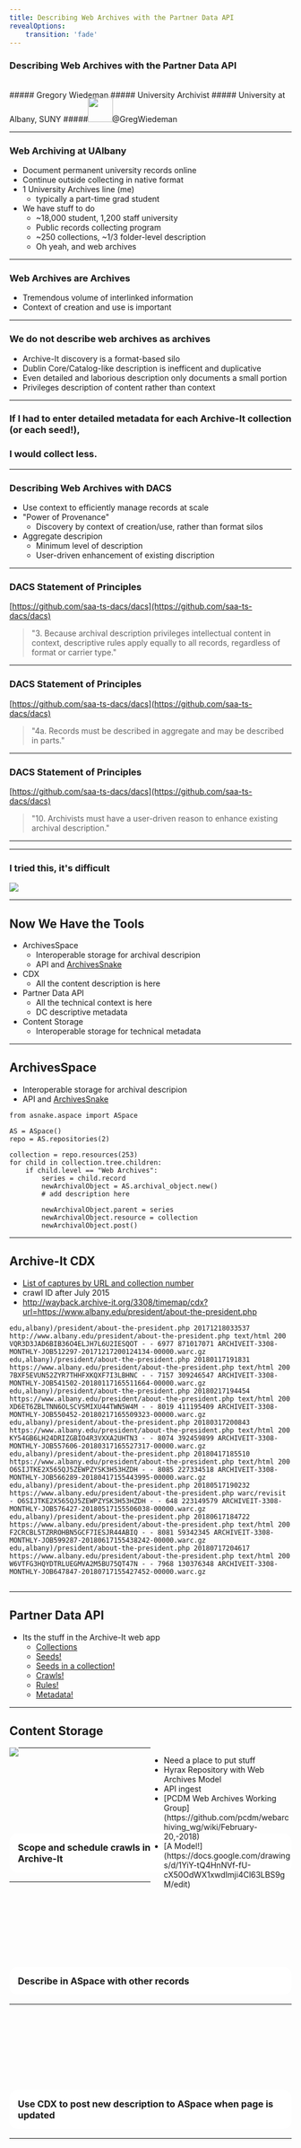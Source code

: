 ```yaml
---
title: Describing Web Archives with the Partner Data API
revealOptions:
    transition: 'fade'
---
```

<style>
#fLeft {float: left; max-width: 50%;}
#fRight {float: right; max-width: 50%;}
#smallLink {font-size: 18px;}
.whitebg {background-color: #fff; margin-top: 30% !important; padding: 15px !important; border-radius: 15px;}
</style>

### Describing Web Archives with the Partner Data API
<br/>
##### Gregory Wiedeman
##### University Archivist
##### University at Albany, SUNY
##### <img src="img-saa16/twitter.png" style="margin: -5px; background: none; border: none; box-shadow: none;" width="45px" /> @GregWiedeman


---

### Web Archiving at UAlbany

* Document permanent university records online
* Continue outside collecting in native format
* 1 University Archives line (me)
    * typically a part-time grad student
* We have stuff to do
    * ~18,000 student, 1,200 staff university
    * Public records collecting program
    * ~250 collections, ~1/3 folder-level description
    * Oh yeah, and web archives <!-- .element: class="fragment" data-fragment-index="1" -->

---

### Web Archives are Archives

* Tremendous volume of interlinked information
* Context of creation and use is important
	
---

### We do not describe web archives as archives

* Archive-It discovery is a format-based silo
* Dublin Core/Catalog-like description is inefficent and duplicative
* Even detailed and laborious description only documents a small portion
* Privileges description of content rather than context
    
---

### If I had to enter detailed metadata for each Archive-It collection (or each seed!),

### I would collect less. <!-- .element: class="fragment" data-fragment-index="1" -->

---

### Describing Web Archives with DACS

* Use context to efficiently manage records at scale
* "Power of Provenance"
    * Discovery by context of creation/use, rather than format silos
* Aggregate descripion
    * Minimum  level of description
    * User-driven enhancement of existing discription

---

### DACS Statement of Principles 

[https://github.com/saa-ts-dacs/dacs](https://github.com/saa-ts-dacs/dacs) 

> "3. Because archival description privileges intellectual content in context, descriptive rules apply equally to all records, regardless of format or carrier type."

---

### DACS Statement of Principles 

[https://github.com/saa-ts-dacs/dacs](https://github.com/saa-ts-dacs/dacs) 

> "4a. Records must be described in aggregate and may be described in parts."

---

### DACS Statement of Principles 

[https://github.com/saa-ts-dacs/dacs](https://github.com/saa-ts-dacs/dacs) 

> "10. Archivists must have a user-driven reason to enhance existing archival description."

---

<!-- .slide: data-background="img/webArchContext.png" -->

---

### I tried this, it's difficult

<img src="img-saa16/ASpace-dfd.png"/>

---

## Now We Have the Tools

* ArchivesSpace
    * Interoperable storage for archival descripion
    * API and [ArchivesSnake](https://github.com/archivesspace-labs/ArchivesSnake)
* CDX
    * All the content description is here
* Partner Data API
    * All the technical context is here
    * DC descriptive metadata
* Content Storage
    * Interoperable storage for technical metadata
    
---

## ArchivesSpace

* Interoperable storage for archival descripion
* API and [ArchivesSnake](https://github.com/archivesspace-labs/ArchivesSnake)

```
from asnake.aspace import ASpace

AS = ASpace()
repo = AS.repositories(2)

collection = repo.resources(253)
for child in collection.tree.children:
    if child.level == "Web Archives":
        series = child.record
        newArchivalObject = AS.archival_object.new()
        # add description here
        
        newArchivalObject.parent = series
        newArchivalObject.resource = collection
        newArchivalObject.post()
```

---

## Archive-It CDX

* [List of captures by URL and collection number](https://support.archive-it.org/hc/en-us/articles/115001790023-Access-Archive-It-s-Wayback-index-with-the-CDX-C-API)
* crawl ID after July 2015
* <a id="smallLink" href="http://wayback.archive-it.org/3308/timemap/cdx?url=https://www.albany.edu/president/about-the-president.php">http://wayback.archive-it.org/3308/timemap/cdx?url=https://www.albany.edu/president/about-the-president.php</a>

```
edu,albany)/president/about-the-president.php 20171218033537 http://www.albany.edu/president/about-the-president.php text/html 200 VQR3D3JAD6BIB36O4ELJH7L6U2IESQOT - - 6977 871017071 ARCHIVEIT-3308-MONTHLY-JOB512297-20171217200124134-00000.warc.gz
edu,albany)/president/about-the-president.php 20180117191831 https://www.albany.edu/president/about-the-president.php text/html 200 7BXF5EVUN52ZYR7THHFXKQXF7I3LBHNC - - 7157 309246547 ARCHIVEIT-3308-MONTHLY-JOB541502-20180117165511664-00000.warc.gz
edu,albany)/president/about-the-president.php 20180217194454 https://www.albany.edu/president/about-the-president.php text/html 200 XD6ET6ZBLTNN6OLSCVSMIXU44TWN5W4M - - 8019 411195409 ARCHIVEIT-3308-MONTHLY-JOB550452-20180217165509323-00000.warc.gz
edu,albany)/president/about-the-president.php 20180317200843 https://www.albany.edu/president/about-the-president.php text/html 200 KY54GB6LH24DRIZGBIO4R3VXXA2UHTN3 - - 8074 392459899 ARCHIVEIT-3308-MONTHLY-JOB557606-20180317165527317-00000.warc.gz
edu,albany)/president/about-the-president.php 20180417185510 https://www.albany.edu/president/about-the-president.php text/html 200 O6SIJTKE2X565QJ5ZEWPZYSK3H53HZDH - - 8085 227334518 ARCHIVEIT-3308-MONTHLY-JOB566289-20180417155443995-00000.warc.gz
edu,albany)/president/about-the-president.php 20180517190232 https://www.albany.edu/president/about-the-president.php warc/revisit - O6SIJTKE2X565QJ5ZEWPZYSK3H53HZDH - - 648 223149579 ARCHIVEIT-3308-MONTHLY-JOB576427-20180517155506038-00000.warc.gz
edu,albany)/president/about-the-president.php 20180617184722 https://www.albany.edu/president/about-the-president.php text/html 200 F2CRCBL5TZRROHBN5GCF7IESJR44ABIQ - - 8081 59342345 ARCHIVEIT-3308-MONTHLY-JOB599287-20180617155438242-00000.warc.gz
edu,albany)/president/about-the-president.php 20180717204617 https://www.albany.edu/president/about-the-president.php text/html 200 W6VTFG3HQYDTRLUEGMVA2M5BU75QT47N - - 7968 130376348 ARCHIVEIT-3308-MONTHLY-JOB647847-20180717155427452-00000.warc.gz


```

---

## Partner Data API

* Its the stuff in the Archive-It web app
    * [Collections](https://partner.archive-it.org/api/collection?id=7082)
    * [Seeds!](https://partner.archive-it.org/api/seed/1020827)
    * [Seeds in a collection!](https://partner.archive-it.org/api/seed?collection=6372)
    * [Crawls!](https://partner.archive-it.org/api/crawl_job/303101)
    * [Rules!](https://partner.archive-it.org/api/scope_rule?collection=6372)
    * [Metadata!](https://partner.archive-it.org/api/seed?collection=3721)

---

## Content Storage

<div id="fLeft">
<img src="img/webArchivesAspace.png"/>
</div>
<div id="fRight">
<ul>
<li>Need a place to put stuff</li>
<li>Hyrax Repository with Web Archives Model</li>
<li>API ingest</li>
<li>[PCDM Web Archives Working Group](https://github.com/pcdm/webarchiving_wg/wiki/February-20,-2018)</li>
<li>[A Model!](https://docs.google.com/drawings/d/1YiY-tQ4HnNVf-fU-cX50OdWX1xwdImji4Cl63LBS9gM/edit)</li>
</ul>
</div>

    
---

<!-- .slide: data-background="img/dwa1.png" -->
<h3 class="whitebg">Scope and schedule crawls in Archive-It</h3>

---

<!-- .slide: data-background="img/dwa2.png" -->
<h3 class="whitebg">Describe in ASpace with other records</h3>

---

<!-- .slide: data-background="img/dwa3.png" -->
<h3 class="whitebg">Use CDX to post new description to ASpace when page is updated</h3>

---

<!-- .slide: data-background="img/dwa4.png" -->
<h3 class="whitebg">Download WARCS with WASAPI?</h3>

---

<!-- .slide: data-background="img/dwa5.png" -->
<h3 class="whitebg">Get crawl and scoping rules</h3>

---

<!-- .slide: data-background="img/dwa6.png" -->
<h3 class="whitebg">Make all this discoverable</h3>

---

## Two Processes

1. Create ArchivesSpace records from CDX
    * Standard method of defining Web Archives actionably in ASpace
    * ASpace Plugin or exterior API process
        
2. Create content records for each capture from Partner Data API
    * Need a standard data model
    * Need a system agnostic process
    
---

### I need help!

* More use cases!
* Need to define basic standard practices
* Describing Web Archives Interest Group?
    * [https://bit.ly/ELsNXC](https://docs.google.com/forms/d/e/1FAIpQLSdfx4qtXYrizbSwR1Uk8OxJS7p9JrRy3JOEAA4ooAOkHnKbrg/viewform?usp=sf_link)

* Slides: [http://gregwiedeman.com/ait2018.html](http://www.gregwiedeman.com/ait2018.html)
* Code: [https://github.com/UAlbanyArchives/describingWebArchives](https://github.com/UAlbanyArchives/describingWebArchives)
* DACS Principles: [https://github.com/saa-ts-dacs/dacs](https://github.com/saa-ts-dacs/dacs)

